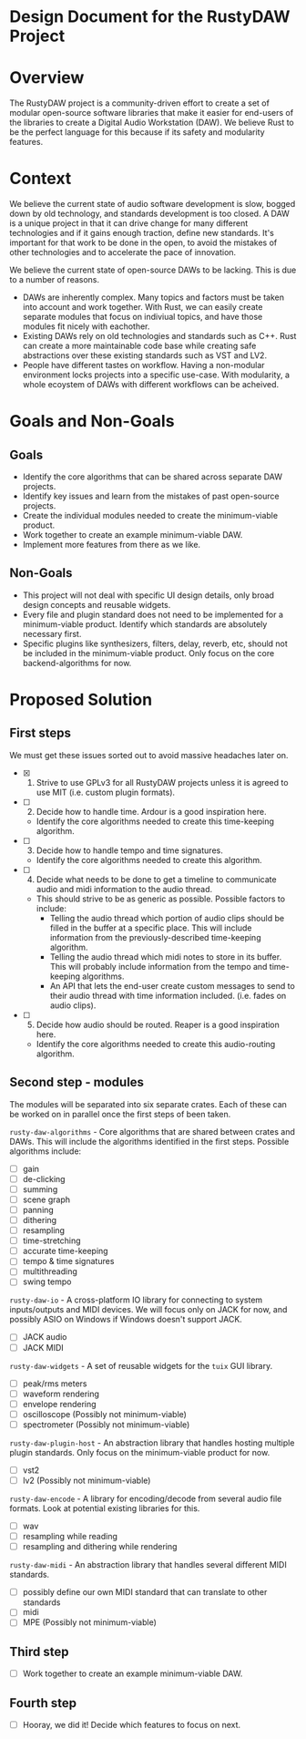 # Design Document for the RustyDAW Project

# Overview
The RustyDAW project is a community-driven effort to create a set of modular open-source software libraries that make it easier for end-users of the libraries
to create a Digital Audio Workstation (DAW). We believe Rust to be the perfect language for this because if its safety and modularity features.

# Context
We believe the current state of audio software development is slow, bogged down by old technology, and standards development is too closed. A DAW is a unique project in that it can drive change for many different technologies and if it gains enough traction, define new standards. It's important for that work to be done in the open, to avoid the mistakes of other technologies and to accelerate the pace of innovation. 

We believe the current state of open-source DAWs to be lacking. This is due to a number of reasons.
- DAWs are inherently complex. Many topics and factors must be taken into account and work together. With Rust, we can easily create separate modules that focus
on indiviual topics, and have those modules fit nicely with eachother.
- Existing DAWs rely on old technologies and standards such as C++. Rust can create a more maintainable code base while creating safe abstractions over these
existing standards such as VST and LV2.
- People have different tastes on workflow. Having a non-modular environment locks projects into a specific use-case. With modularity, a whole ecoystem of DAWs
with different workflows can be acheived.

# Goals and Non-Goals
## Goals
- Identify the core algorithms that can be shared across separate DAW projects.
- Identify key issues and learn from the mistakes of past open-source projects.
- Create the individual modules needed to create the minimum-viable product.
- Work together to create an example minimum-viable DAW.
- Implement more features from there as we like.

## Non-Goals
- This project will not deal with specific UI design details, only broad design concepts and reusable widgets.
- Every file and plugin standard does not need to be implemented for a minimum-viable product. Identify which standards are absolutely necessary first.
- Specific plugins like synthesizers, filters, delay, reverb, etc, should not be included in the minimum-viable product. Only focus on the core backend-algorithms
for now.

# Proposed Solution
## First steps
We must get these issues sorted out to avoid massive headaches later on.
- [x] 1. Strive to use GPLv3 for all RustyDAW projects unless it is agreed to use MIT (i.e. custom plugin formats).
- [ ] 2. Decide how to handle time. Ardour is a good inspiration here.
  - Identify the core algorithms needed to create this time-keeping algorithm.
- [ ] 3. Decide how to handle tempo and time signatures.
  - Identify the core algorithms needed to create this algorithm.
- [ ] 4. Decide what needs to be done to get a timeline to communicate audio and midi information to the audio thread.
  - This should strive to be as generic as possible. Possible factors to include:
    - Telling the audio thread which portion of audio clips should be filled in the buffer at a specific place. This will include information from
    the previously-described time-keeping algorithm.
    - Telling the audio thread which midi notes to store in its buffer. This will probably include information from the tempo and time-keeping
    algorithms.
    - An API that lets the end-user create custom messages to send to their audio thread with time information included. (i.e. fades on audio clips).
- [ ] 5. Decide how audio should be routed. Reaper is a good inspiration here.
  - Identify the core algorithms needed to create this audio-routing algorithm.

## Second step - modules
The modules will be separated into six separate crates. Each of these can be worked on in parallel once the first steps of been taken.

`rusty-daw-algorithms` - Core algorithms that are shared between crates and DAWs. This will include the algorithms identified in the first steps. Possible
algorithms include:
  - [ ] gain
  - [ ] de-clicking
  - [ ] summing
  - [ ] scene graph
  - [ ] panning
  - [ ] dithering
  - [ ] resampling
  - [ ] time-stretching
  - [ ] accurate time-keeping
  - [ ] tempo & time signatures
  - [ ] multithreading
  - [ ] swing tempo
 
 `rusty-daw-io` - A cross-platform IO library for connecting to system inputs/outputs and MIDI devices. We will focus only on JACK for now, and possibly
 ASIO on Windows if Windows doesn't support JACK.
 - [ ] JACK audio
 - [ ] JACK MIDI
 
 `rusty-daw-widgets` - A set of reusable widgets for the `tuix` GUI library.
 - [ ] peak/rms meters
 - [ ] waveform rendering
 - [ ] envelope rendering
 - [ ] oscilloscope (Possibly not minimum-viable)
 - [ ] spectrometer (Possibly not minimum-viable)
 
 `rusty-daw-plugin-host` - An abstraction library that handles hosting multiple plugin standards. Only focus on the minimum-viable product for now.
 - [ ] vst2
 - [ ] lv2 (Possibly not minimum-viable)
 
 `rusty-daw-encode` - A library for encoding/decode from several audio file formats. Look at potential existing libraries for this.
 - [ ] wav
 - [ ] resampling while reading
 - [ ] resampling and dithering while rendering
 
 `rusty-daw-midi` - An abstraction library that handles several different MIDI standards.
 - [ ] possibly define our own MIDI standard that can translate to other standards
 - [ ] midi
 - [ ] MPE (Possibly not minimum-viable)
 
 ## Third step
 - [ ] Work together to create an example minimum-viable DAW.
 
 ## Fourth step
 - [ ] Hooray, we did it! Decide which features to focus on next.
